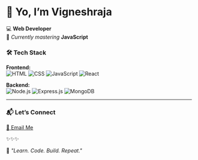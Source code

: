 # 👋 Yo, I’m **Vigneshraja**

💻 **Web Developer**  
🚀 *Currently mastering* **JavaScript**


### 🛠️ **Tech Stack**
**Frontend:**  
![HTML](https://img.shields.io/badge/-HTML-E34F26?style=flat&logo=html5&logoColor=white)
![CSS](https://img.shields.io/badge/-CSS-1572B6?style=flat&logo=css3&logoColor=white)
![JavaScript](https://img.shields.io/badge/-JavaScript-F7DF1E?style=flat&logo=javascript&logoColor=black)
![React](https://img.shields.io/badge/-React-61DAFB?style=flat&logo=react&logoColor=black)

**Backend:**  
![Node.js](https://img.shields.io/badge/-Node.js-339933?style=flat&logo=node.js&logoColor=white)
![Express.js](https://img.shields.io/badge/-Express.js-000000?style=flat&logo=express&logoColor=white)
![MongoDB](https://img.shields.io/badge/-MongoDB-47A248?style=flat&logo=mongodb&logoColor=white)

---

### 📬 **Let’s Connect**
[📧 Email Me](mailto:vigneshrajaks@gmail.com)  

✨✨✨

🎯 *"Learn. Code. Build. Repeat."*

